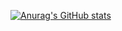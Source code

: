 [![Anurag's GitHub stats](https://github-readme-stats.vercel.app/api?username=ramessj)](https://github.com/anuraghazra/github-readme-stats)
